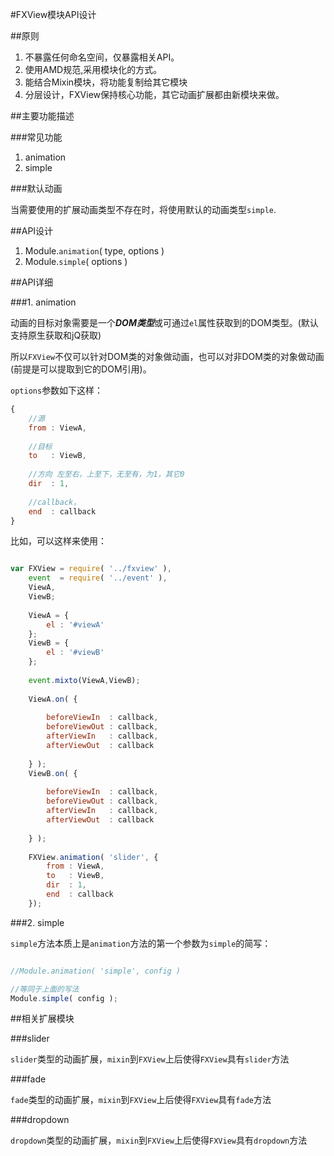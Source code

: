 #FXView模块API设计

##原则

1. 不暴露任何命名空间，仅暴露相关API。
2. 使用AMD规范,采用模块化的方式。
3. 能结合Mixin模块，将功能复制给其它模块
4. 分层设计，FXView保持核心功能，其它动画扩展都由新模块来做。



##主要功能描述

###常见功能

1. animation
2. simple


###默认动画

当需要使用的扩展动画类型不存在时，将使用默认的动画类型`simple`.

##API设计

1. Module.`animation`( type, options )
2. Module.`simple`( options )


##API详细

###1. animation

动画的目标对象需要是一个***DOM类型***或可通过`el`属性获取到的DOM类型。(默认支持原生获取和jQ获取)

所以`FXView`不仅可以针对DOM类的对象做动画，也可以对非DOM类的对象做动画(前提是可以提取到它的DOM引用)。


`options`参数如下这样：

```javascript
{
    //源
    from : ViewA,
    
    //目标
    to   : ViewB,
    
    //方向 左至右，上至下，无至有，为1，其它0
    dir  : 1,
    
    //callback，
    end  : callback
}

```

比如，可以这样来使用：

```javascript

var FXView = require( '../fxview' ),
    event  = require( '../event' ),
    ViewA,
    ViewB;
    
    ViewA = {
        el : '#viewA'
    };
    ViewB = {
        el : '#viewB'
    };
    
    event.mixto(ViewA,ViewB);
    
    ViewA.on( {
        
        beforeViewIn  : callback,
        beforeViewOut : callback,
        afterViewIn   : callback,
        afterViewOut  : callback
    
    } );
    ViewB.on( {
        
        beforeViewIn  : callback,
        beforeViewOut : callback,
        afterViewIn   : callback,
        afterViewOut  : callback
    
    } );
    
    FXView.animation( 'slider', {
        from : ViewA,
        to   : ViewB,
        dir  : 1,
        end  : callback
    });
```

###2. simple


`simple`方法本质上是`animation`方法的第一个参数为`simple`的简写：

```javascript

//Module.animation( 'simple', config )

//等同于上面的写法
Module.simple( config );


```


##相关扩展模块

###slider

`slider`类型的动画扩展，`mixin`到`FXView`上后使得`FXView`具有`slider`方法

###fade

`fade`类型的动画扩展，`mixin`到`FXView`上后使得`FXView`具有`fade`方法

###dropdown

`dropdown`类型的动画扩展，`mixin`到`FXView`上后使得`FXView`具有`dropdown`方法
